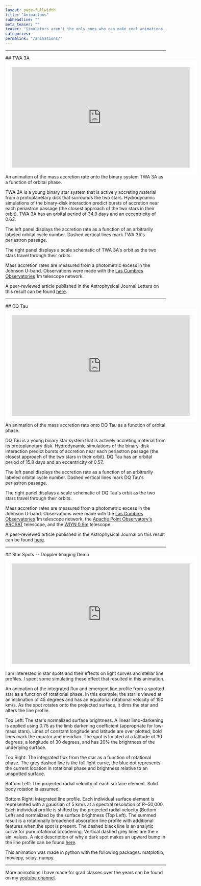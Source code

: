 ```yaml
---
layout: page-fullwidth
title: "Animations"
subheadline: ""
meta_teaser: ""
teaser: "Simulators aren't the only ones who can make cool animations...right?"
categories:
permalink: "/animations/"
---
```

<!--more-->
<hr>
## TWA 3A
<iframe width="560" height="315" src="https://www.youtube.com/embed/iGKtvyx1_Ss" style="padding:10px;border:10px solid white;" align="left" frameborder="100" allowfullscreen></iframe>

An animation of the mass accretion rate onto the binary system TWA 3A as a function of orbital phase. 

TWA 3A is a young binary star system that is actively accreting material from a protoplanetary disk that surrounds the two stars. Hydrodynamic simulations of the binary-disk interaction predict bursts of accretion near each periastron passage (the closest approach of the two stars in their orbit). TWA 3A has an orbital period of 34.9 days and an eccentricity of 0.63.

The left panel displays the accretion rate as a function of an arbitrarily labeled orbital cycle number. Dashed vertical lines mark TWA 3A's periastron passage. 

The right panel displays a scale schematic of TWA 3A's orbit as the two stars travel through their orbits. 

Mass accretion rates are measured from a photometric excess in the Johnson U-band. Observations were made with the <a href='https://lco.global/' target="_blank">Las Cumbres Observatories</a> 1m telescope network. 

A peer-reviewed article published in the Astrophysical Journal Letters on this result can be found <a href='https://arxiv.org/abs/1706.07073' target="_blank">here</a>.
<hr>
## DQ Tau
<div id="video-wrap">
<iframe width="560" height="315" src="https://www.youtube.com/embed/8HZ36mJSF10" align="left" style="padding:10px;border:10px solid white;" frameborder="100" allowfullscreen></iframe></div>

An animation of the mass accretion rate onto DQ Tau as a function of orbital phase. 

DQ Tau is a young binary star system that is actively accreting material from its protoplanetary disk. Hydrodynamic simulations of the binary-disk interaction predict bursts of accretion near each periastron passage (the closest approach of the two stars in their orbit). DQ Tau has an orbital period of 15.8 days and an eccentricity of 0.57.

The left panel displays the accretion rate as a function of an arbitrarily labeled orbital cycle number. Dashed vertical lines mark DQ Tau's periastron passage. 

The right panel displays a scale schematic of DQ Tau's orbit as the two stars travel through their orbits. 

Mass accretion rates are measured from a photometric excess in the Johnson U-band. Observations were made with the <a href='https://lco.global/' target="_blank">Las Cumbres Observatories</a> 1m telescope network, the <a href='http://www.apo.nmsu.edu/Telescopes/ARCSAT/index.html' target="_blank">Apache Point Observatory's ARCSAT</a> telescope, and the <a href='https://www.noao.edu/0.9m/' target="_blank">WIYN 0.9m</a> telescope.

A peer-reviewed article published in the Astrophysical Journal on this result can be found <a href='https://arxiv.org/abs/1612.02431' target="_blank"> here</a>.
<hr>
## Star Spots -- Doppler Imaging Demo
<div id="video-wrap">
<iframe width="560" height="315" src="https://www.youtube.com/embed/UbxJOw3MoUo" align="left" style="padding:10px;border:10px solid white;" frameborder="100" allowfullscreen></iframe></div>

I am interested in star spots and their effects on light curves and stellar line profiles. I spent some simulating these effect that resulted in this animation. 

An animation of the integrated flux and emergent line profile from a spotted star as a function of rotational phase. In this example, the star is viewed at an inclination of 45 degrees and has an equatorial rotational velocity of 150 km/s. As the spot rotates onto the projected surface, it dims the star and alters the line profile. 

Top Left: The star's normalized surface brightness. A linear limb-darkening is applied using 0.75 as the limb darkening coefficient (appropriate for low-mass stars). Lines of constant longitude and latitude are over plotted; bold lines mark the equator and meridian. The spot is located at a latitude of 30 degrees, a longitude of 30 degrees, and has 20% the brightness of the underlying surface. 

Top Right: The integrated flux from the star as a function of rotational phase. The grey dashed line is the full light curve, the blue dot represents the current location in rotational phase and brightness relative to an unspotted surface. 

Bottom Left: The projected radial velocity of each surface element. Solid body rotation is assumed. 

Bottom Right: Integrated line profile. Each individual surface element is represented with a gaussian of 5 km/s at a spectral resolution of R~50,000. Each individual profile is shifted by the projected radial velocity (Bottom Left) and normalized by the surface brightness (Top Left). The summed result is a rotationally broadened absorption line profile with additional features when the spot is present. The dashed black line is an analytic curve for pure rotational broadening. Vertical dashed grey lines are the v sini values. A nice description of why a dark spot makes an upward bump in the line profile can 
be found <a href="https://articles.adsabs.harvard.edu/pdf/1983PASP...95..565V" target="_blank">here</a>.


This animation was made in python with the following packages: matplotlib, moviepy, scipy, numpy.
<hr>
More animations I have made for grad classes over the years can be found on my <a href='https://www.youtube.com/user/BenTofflemire' target="_blank">youtube channel</a>. 



